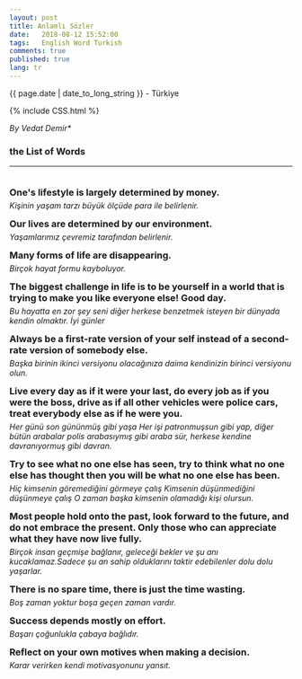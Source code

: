```yaml
---
layout: post
title: Anlamlı Sözler 
date:   2018-08-12 15:52:00
tags:   English Word Turkish
comments: true
published: true
lang: tr
---
```



<p class="meta">{{ page.date | date_to_long_string }} - Türkiye</p>

{% include CSS.html %}

_By Vedat Demir*_

### the List of Words
***
<br>
<div style="clear:both"></div>

<style>
#choose-year-down:hover, #choose-year-up:hover {
	cursor: pointer;
}
</style>

<div style="clear:both"></div>

<div class="by_year">
		<h3 style="margin: 5px 0 5px 0; padding: 0;"><a>One's lifestyle is largely determined by money.</a></h3>
<h6 style="margin: 0 0 5px 0; padding: 0;"><a>Kişinin yaşam tarzı büyük ölçüde para ile belirlenir.</a></h6>
<p><i class="fas fa-award fa-1x" style="color:gray;"></i></p>
</div>
<div class="by_year">
		<h3 style="margin: 5px 0 5px 0; padding: 0;"><a>Our lives are determined by our environment.</a></h3>
<h6 style="margin: 0 0 5px 0; padding: 0;"><a>Yaşamlarımız çevremiz tarafından belirlenir.</a></h6>
<p><i class="fas fa-award fa-1x" style="color:gray;"></i></p>
</div>
<div class="by_year">
		<h3 style="margin: 5px 0 5px 0; padding: 0;"><a>Many forms of life are disappearing.</a></h3>
<h6 style="margin: 0 0 5px 0; padding: 0;"><a>Birçok hayat formu kayboluyor.</a></h6>
<p><i class="fas fa-award fa-1x" style="color:gray;"></i></p>
</div>
<div class="by_year">
		<h3 style="margin: 5px 0 5px 0; padding: 0;"><a>The biggest challenge in life is to be yourself in a world that is trying to make you like everyone else! Good day.</a></h3>
<h6 style="margin: 0 0 5px 0; padding: 0;"><a>Bu hayatta en zor şey seni diğer herkese benzetmek isteyen bir dünyada kendin olmaktır. İyi günler</a></h6>
<p><i class="fas fa-award fa-1x" style="color:gray;"></i></p>
<div class="by_year">
		<h3 style="margin: 5px 0 5px 0; padding: 0;"><a>Always be a first-rate version of your self instead of a second-rate version of somebody else.</a></h3>
<h6 style="margin: 0 0 5px 0; padding: 0;"><a>Başka birinin ikinci versiyonu olacağınıza daima kendinizin birinci versiyonu olun.</a></h6>
<p><i class="fas fa-award fa-1x" style="color:gray;"></i></p>
<div class="by_year">
		<h3 style="margin: 5px 0 5px 0; padding: 0;"><a>Live every day as if it were your last, do every job as if you were the boss, drive as if all other vehicles were police cars, treat everybody else as if he were you.</a></h3>
<h6 style="margin: 0 0 5px 0; padding: 0;"><a>Her günü son gününmüş gibi yaşa Her işi patronmuşsun gibi yap, diğer bütün arabalar polis arabasıymış gibi araba sür, herkese kendine davranıyormuş gibi davran.</a></h6>
<p><i class="fas fa-award fa-1x" style="color:gray;"></i></p>
</div>
<div class="by_year">
		<h3 style="margin: 5px 0 5px 0; padding: 0;"><a>Try to see what no one else has seen, try to think what no one else has thought then you will be what no one else has been.</a></h3>
<h6 style="margin: 0 0 5px 0; padding: 0;"><a>Hiç kimsenin göremediğini görmeye çalış Kimsenin düşünmediğini düşünmeye çalış O zaman başka kimsenin olamadığı kişi olursun.</a></h6>
<p><i class="fas fa-award fa-1x" style="color:gray;"></i></p>
</div>

<div class="by_year">
		<h3 style="margin: 5px 0 5px 0; padding: 0;"><a>Most people hold onto the past, look forward to the future, and do not embrace the present. Only those who can appreciate what they have now live fully.</a></h3>
<h6 style="margin: 0 0 5px 0; padding: 0;"><a>Birçok insan geçmişe bağlanır, geleceği bekler ve şu anı kucaklamaz.Sadece şu an sahip olduklarını taktir edebilenler dolu dolu yaşarlar.</a></h6>
<p><i class="fas fa-award fa-1x" style="color:gray;"></i></p>
</div>

<div class="by_year">
		<h3 style="margin: 5px 0 5px 0; padding: 0;"><a>There is no spare time, there is just the time wasting.</a></h3>
<h6 style="margin: 0 0 5px 0; padding: 0;"><a>Boş zaman yoktur boşa geçen zaman vardır.</a></h6>
<p><i class="fas fa-award fa-1x" style="color:gray;"></i></p>
</div>

<div class="by_year">
		<h3 style="margin: 5px 0 5px 0; padding: 0;"><a>Success depends mostly on effort.</a></h3>
<h6 style="margin: 0 0 5px 0; padding: 0;"><a>Başarı çoğunlukla çabaya bağlıdır.</a></h6>
<p><i class="fas fa-award fa-1x" style="color:gray;"></i></p>
</div>

<div class="by_year">
		<h3 style="margin: 5px 0 5px 0; padding: 0;"><a>Reflect on your own motives when making a decision.</a></h3>
<h6 style="margin: 0 0 5px 0; padding: 0;"><a>Karar verirken kendi motivasyonunu yansıt.</a></h6>
<p><i class="fas fa-award fa-1x" style="color:gray;"></i></p>
</div>
